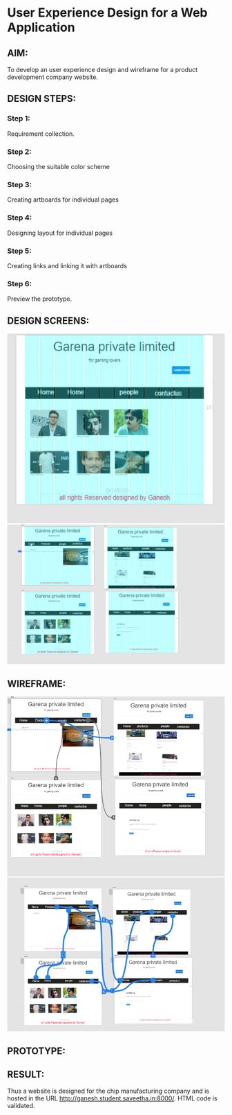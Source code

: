# User Experience Design for a Web Application
## AIM:
To develop an user experience design and wireframe for a product development company website.

## DESIGN STEPS:
### Step 1: 
Requirement collection.
### Step 2:
Choosing the suitable color scheme
### Step 3:
Creating artboards for individual pages
### Step 4:
Designing layout for individual pages
### Step 5:
Creating links and linking it with artboards
### Step 6:
Preview the prototype.

## DESIGN SCREENS:
![output](./static/img/gani.png)
![output](./static/img/ganesh.png)
## WIREFRAME:
![output](./static/img/ganie.png)
![output](./static/img/gggg.png)
## PROTOTYPE:


## RESULT:
Thus a website is designed for the chip manufacturing company and is hosted in the URL http://ganesh.student.saveetha.in:8000/. HTML code is validated.